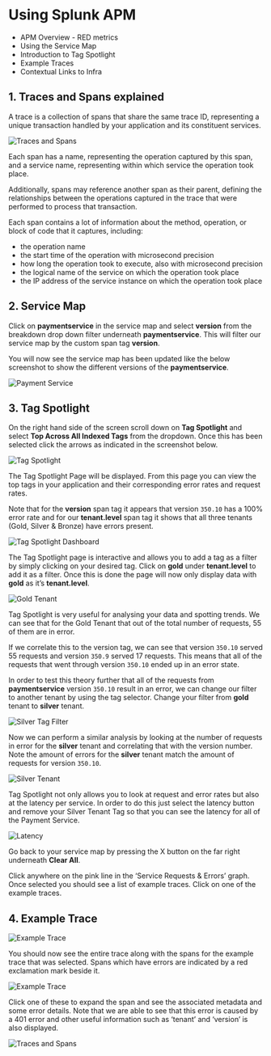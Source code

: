 # Using Splunk APM

* APM Overview - RED metrics
* Using the Service Map
* Introduction to Tag Spotlight
* Example Traces
* Contextual Links to Infra

## 1. Traces and Spans explained

A trace is a collection of spans that share the same trace ID, representing a unique transaction handled by your application and its constituent services.

![Traces and Spans](../images/apm/trace-spans.png)

Each span has a name, representing the operation captured by this span, and a service name, representing within which service the operation took place.

Additionally, spans may reference another span as their parent, defining the relationships between the operations captured in the trace that were performed to process that transaction.

Each span contains a lot of information about the method, operation, or block of code that it captures, including:

* the operation name
* the start time of the operation with microsecond precision
* how long the operation took to execute, also with microsecond precision
* the logical name of the service on which the operation took place
* the IP address of the service instance on which the operation took place

## 2. Service Map

Click on **paymentservice** in the service map and select **version** from the breakdown drop down filter underneath **paymentservice**. This will filter our service map by the custom span tag **version**.

You will now see the service map has been updated like the below screenshot to show the different versions of the **paymentservice**.

![Payment Service](../images/apm/paymentservice.png)

## 3. Tag Spotlight

On the right hand side of the screen scroll down on **Tag Spotlight** and select **Top Across All Indexed Tags** from the dropdown. Once this has been selected click the arrows as indicated in the screenshot below.

![Tag Spotlight](../images/apm/tag-spotlight.png)

The Tag Spotlight Page will be displayed. From this page you can view the top tags in your application and their corresponding error rates and request rates.

Note that for the **version** span tag it appears that version `350.10` has a 100% error rate and for our **tenant.level** span tag it shows that all three tenants (Gold, Silver & Bronze) have errors present.

![Tag Spotlight Dashboard](../images/apm/tag-spotlight-dashboard.png)

The Tag Spotlight page is interactive and allows you to add a tag as a filter by simply clicking on your desired tag. Click on **gold** under **tenant.level** to add it as a filter. Once this is done the page will now only display data with **gold** as it’s **tenant.level**.

![Gold Tenant](../images/apm/gold-tenant.png)

Tag Spotlight is very useful for analysing your data and spotting trends. We can see that for the Gold Tenant that out of the total number of requests, 55 of them are in error.

If we correlate this to the version tag, we can see that version `350.10` served 55 requests and version `350.9` served 17 requests. This means that all of the requests that went through version `350.10` ended up in an error state.

In order to test this theory further that all of the requests from **paymentservice** version `350.10` result in an error, we can change our filter to another tenant by using the tag selector. Change your filter from **gold** tenant to **silver** tenant.

![Silver Tag Filter](../images/apm/silver-tag-filter.png)

Now we can perform a similar analysis by looking at the number of requests in error for the **silver** tenant and correlating that with the version number. Note the amount of errors for the **silver** tenant match the amount of requests for version `350.10`.  

![Silver Tenant](../images/apm/silver-tenant.png)

Tag Spotlight not only allows you to look at request and error rates but also at the latency per service. In order to do this just select the latency button and remove your Silver Tenant Tag so that you can see the latency for all of the Payment Service.

![Latency](../images/apm/latency.png)

Go back to your service map by pressing the X button on the far right underneath **Clear All**.

Click anywhere on the pink line in the ‘Service Requests & Errors’ graph. Once selected you should see a list of example traces. Click on one of the example traces.

## 4. Example Trace

![Example Trace](../images/apm/example-trace.png)

You should now see the entire trace along with the spans for the example trace that was selected. Spans which have errors are indicated by a red exclamation mark beside it.

![Example Trace](../images/apm/trace-span.png)

 Click one of these to expand the span and see the associated metadata and some error details. Note that we are able to see that this error is caused by a 401 error and other useful information such as ‘tenant’ and ‘version’ is also displayed.

![Traces and Spans](../images/apm/trace-metadata.png)
